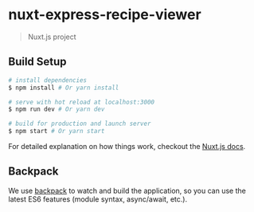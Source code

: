 # nuxt-express-recipe-viewer

> Nuxt.js project

## Build Setup

``` bash
# install dependencies
$ npm install # Or yarn install

# serve with hot reload at localhost:3000
$ npm run dev # Or yarn dev

# build for production and launch server
$ npm start # Or yarn start
```

For detailed explanation on how things work, checkout the [Nuxt.js docs](https://github.com/nuxt/nuxt.js).

## Backpack

We use [backpack](https://github.com/palmerhq/backpack) to watch and build the application, so you can use the latest ES6 features (module syntax, async/await, etc.).

